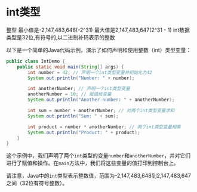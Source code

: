 # int类型

整型
最小值是-2,147,483,648(-2^31)
最大值是2,147,483,647(2^31 - 1)
int数据类型是32位,有符号的,以二进制补码表示的整数

以下是一个简单的Java代码示例，演示了如何声明和使用整数（int）类型变量：

```java
public class IntDemo {
    public static void main(String[] args) {
        int number = 42; // 声明一个int类型变量并初始化为42
        System.out.println("Number: " + number);

        int anotherNumber; // 声明一个int类型变量
        anotherNumber = 10; // 赋值给变量
        System.out.println("Another number: " + anotherNumber);

        int sum = number + anotherNumber; // 对两个int类型变量求和
        System.out.println("Sum: " + sum);

        int product = number * anotherNumber; // 两个int类型变量相乘
        System.out.println("Product: " + product);
    }
}
```

这个示例中，我们声明了两个`int`类型的变量`number`和`anotherNumber`，并对它们进行了赋值和操作。在`main`方法中，我们将这些变量的值打印到控制台上。

请注意，Java中的`int`类型表示整数值，范围为-2,147,483,648到2,147,483,647之间（32位有符号整数）。
